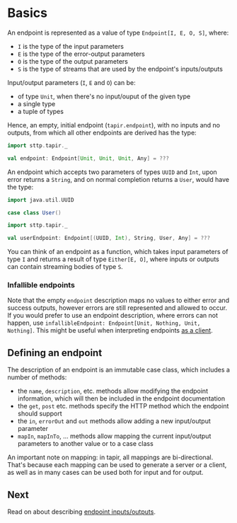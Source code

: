 # Basics

An endpoint is represented as a value of type `Endpoint[I, E, O, S]`, where:

* `I` is the type of the input parameters
* `E` is the type of the error-output parameters
* `O` is the type of the output parameters
* `S` is the type of streams that are used by the endpoint's inputs/outputs

Input/output parameters (`I`, `E` and `O`) can be:

* of type `Unit`, when there's no input/ouput of the given type
* a single type
* a tuple of types

Hence, an empty, initial endpoint (`tapir.endpoint`), with no inputs and no outputs, from which all other endpoints are 
derived has the type:

```scala mdoc:compile-only
import sttp.tapir._

val endpoint: Endpoint[Unit, Unit, Unit, Any] = ???
```

An endpoint which accepts two parameters of types `UUID` and `Int`, upon error returns a `String`, and on normal 
completion returns a `User`, would have the type:

```scala mdoc:invisible
import java.util.UUID

case class User()
```
 
```scala mdoc:compile-only
import sttp.tapir._

val userEndpoint: Endpoint[(UUID, Int), String, User, Any] = ???
```

You can think of an endpoint as a function, which takes input parameters of type `I` and returns a result of type 
`Either[E, O]`, where inputs or outputs can contain streaming bodies of type `S`.

### Infallible endpoints

Note that the empty `endpoint` description maps no values to either error and success outputs, however errors
are still represented and allowed to occur. If you would prefer to use an endpoint description, where
errors can not happen, use `infallibleEndpoint: Endpoint[Unit, Nothing, Unit, Nothing]`. This might be useful when
interpreting endpoints [as a client](../client/sttp.md).

## Defining an endpoint

The description of an endpoint is an immutable case class, which includes a number of methods:

* the `name`, `description`, etc. methods allow modifying the endpoint information, which will then be included in the 
  endpoint documentation
* the `get`, `post` etc. methods specify the HTTP method which the endpoint should support
* the `in`, `errorOut` and `out` methods allow adding a new input/output parameter
* `mapIn`, `mapInTo`, ... methods allow mapping the current input/output parameters to another value or to a case class

An important note on mapping: in tapir, all mappings are bi-directional. That's because each mapping can be used to 
generate a server or a client, as well as in many cases can be used both for input and for output.

## Next

Read on about describing [endpoint inputs/outputs](ios.md).
